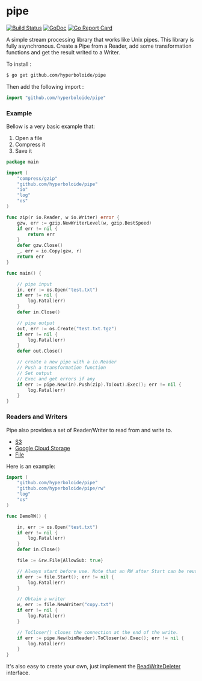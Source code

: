 # pipe

[![Build Status](https://travis-ci.org/hyperboloide/pipe.svg)](https://travis-ci.org/hyperboloide/pipe)
[![GoDoc](https://godoc.org/github.com/hyperboloide/pipe?status.svg)](https://godoc.org/github.com/hyperboloide/pipe)
[![Go Report Card](https://goreportcard.com/badge/github.com/hyperboloide/pipe)](https://goreportcard.com/report/github.com/hyperboloide/pipe)

A simple stream processing library that works like Unix pipes.
This library is fully asynchronous.
Create a Pipe from a Reader, add some transformation functions and get the result writed to a Writer.

To install :
```sh
$ go get github.com/hyperboloide/pipe
```

Then add the following import :
```go
import "github.com/hyperboloide/pipe"
```


### Example

Bellow is a very basic example that:

1. Open a file
2. Compress it
3. Save it

```go
package main

import (
    "compress/gzip"
    "github.com/hyperboloide/pipe"
    "io"
    "log"
    "os"
)

func zip(r io.Reader, w io.Writer) error {
    gzw, err := gzip.NewWriterLevel(w, gzip.BestSpeed)
    if err != nil {
        return err
    }
    defer gzw.Close()
    _, err = io.Copy(gzw, r)
    return err
}

func main() {

    // pipe input
    in, err := os.Open("test.txt")
    if err != nil {
        log.Fatal(err)
    }
    defer in.Close()

    // pipe output
    out, err := os.Create("test.txt.tgz")
    if err != nil {
        log.Fatal(err)
    }
    defer out.Close()

    // create a new pipe with a io.Reader
    // Push a transformation function
    // Set output
    // Exec and get errors if any
    if err := pipe.New(in).Push(zip).To(out).Exec(); err != nil {
        log.Fatal(err)
    }
}
```

### Readers and Writers

Pipe also provides a set of Reader/Writer to read from and write to.

* [S3](https://github.com/hyperboloide/pipe/blob/master/rw/s3.go)
* [Google Cloud Storage](https://github.com/hyperboloide/pipe/blob/master/rw/google_cloud.go)
* [File](https://github.com/hyperboloide/pipe/blob/master/rw/file.go)

Here is an example:

```go
import (
	"github.com/hyperboloide/pipe"
	"github.com/hyperboloide/pipe/rw"
	"log"
	"os"
)

func DemoRW() {

	in, err := os.Open("test.txt")
	if err != nil {
		log.Fatal(err)
	}
	defer in.Close()

	file := &rw.File{AllowSub: true}

	// Always start before use. Note that an RW after Start can be reused.
	if err := file.Start(); err != nil {
		log.Fatal(err)
	}

	// Obtain a writer
	w, err := file.NewWriter("copy.txt")
	if err != nil {
		log.Fatal(err)
	}

	// ToCloser() closes the connection at the end of the write.
	if err := pipe.New(binReader).ToCloser(w).Exec(); err != nil {
		log.Fatal(err)
	}
}
```

It's also easy to create your own, just implement the [ReadWriteDeleter](https://github.com/hyperboloide/pipe/blob/master/rw/rw.go) interface.
